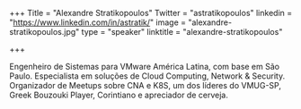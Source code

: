 +++
Title = "Alexandre Stratikopoulos"
Twitter = "astratikopoulos"
linkedin = "https://www.linkedin.com/in/astratik/"
image = "alexandre-stratikopoulos.jpg"
type = "speaker"
linktitle = "alexandre-stratikopoulos"

+++

Engenheiro de Sistemas para VMware América Latina, com base em São Paulo. Especialista em soluções de Cloud Computing, Network & Security. Organizador de Meetups sobre CNA e K8S, um dos líderes do VMUG-SP, Greek Bouzouki Player, Corintiano e apreciador de cerveja.